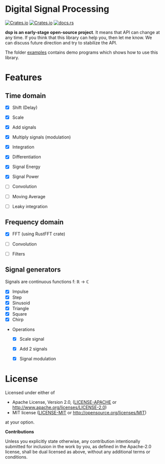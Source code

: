 # Digital Signal Processing 

[![Crates.io](https://img.shields.io/crates/v/dsp.svg)](https://crates.io/crates/dsp) [![Crates.io](https://img.shields.io/crates/l/dsp.svg)](https://github.com/klangner/dsp/blob/master/LICENSE-MIT) [![docs.rs](https://docs.rs/dsp/badge.svg)](https://docs.rs/dsp/)

**dsp is an early-stage open-source project**. It means that API can change at any time.
If you think that this library can help you, then let me know. We can discuss future direction and try to stabilize the API.

The folder [examples](https://github.com/klangner/dsp/tree/master/examples) contains demo programs which shows how to use this library.


# Features
   
## Time domain

  * [x] Shift (Delay)
  * [x] Scale
  * [x] Add signals
  * [x] Multiply signals (modulation)
  * [x] Integration
  * [x] Differentiation
  * [x] Signal Energy
  * [x] Signal Power
  * [ ] Convolution
  * [ ] Moving Average
  * [ ] Leaky integration

  
## Frequency domain

  * [x] FFT (using RustFFT crate)
  * [ ] Convolution
  * [ ] Filters
  
  
## Signal generators

Signals are continuous functions f: ℝ -> ℂ 
  
  * [x] Impulse
  * [x] Step
  * [x] Sinusoid
  * [x] Triangle
  * [x] Square
  * [x] Chirp
  * Operations
    * [x] Scale signal
    * [x] Add 2 signals
    * [x] Signal modulation
  
  
# License

Licensed under either of

 * Apache License, Version 2.0, ([LICENSE-APACHE](LICENSE-APACHE) or http://www.apache.org/licenses/LICENSE-2.0)
 * MIT license ([LICENSE-MIT](LICENSE-MIT) or http://opensource.org/licenses/MIT)

at your option.


**Contributions**

Unless you explicitly state otherwise, any contribution intentionally submitted
for inclusion in the work by you, as defined in the Apache-2.0 license, shall be
dual licensed as above, without any additional terms or conditions.
